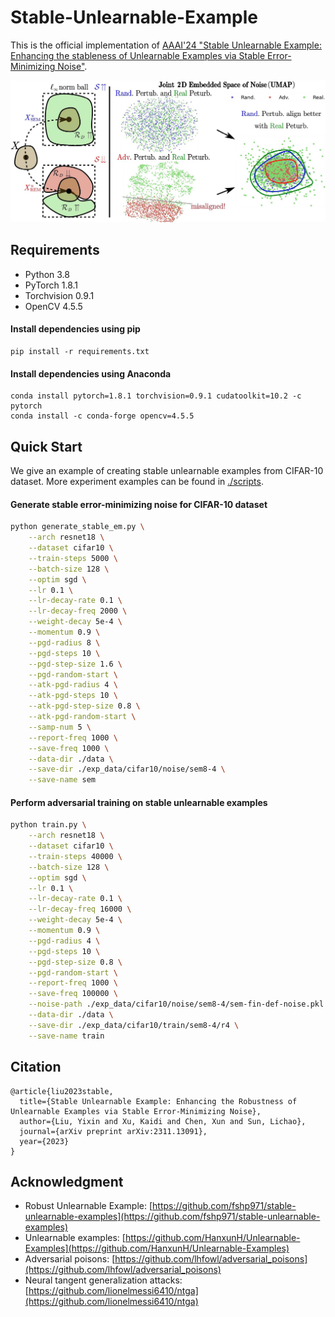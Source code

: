 # Stable-Unlearnable-Example
This is the official implementation of [AAAI'24 "Stable Unlearnable Example: Enhancing the stableness of Unlearnable Examples via Stable Error-Minimizing Noise"](https://arxiv.org/abs/2311.13091). 

![SEM-framework](./SEM-framework.jpg)

## Requirements
- Python 3.8
- PyTorch 1.8.1
- Torchvision 0.9.1
- OpenCV 4.5.5

#### Install dependencies using pip

```shell
pip install -r requirements.txt
```

#### Install dependencies using Anaconda

```shell
conda install pytorch=1.8.1 torchvision=0.9.1 cudatoolkit=10.2 -c pytorch
conda install -c conda-forge opencv=4.5.5
```

## Quick Start

We give an example of creating stable unlearnable examples from CIFAR-10 dataset. More experiment examples can be found in [./scripts](./scripts).

#### Generate stable error-minimizing noise for CIFAR-10 dataset

```bash
python generate_stable_em.py \
    --arch resnet18 \
    --dataset cifar10 \
    --train-steps 5000 \
    --batch-size 128 \
    --optim sgd \
    --lr 0.1 \
    --lr-decay-rate 0.1 \
    --lr-decay-freq 2000 \
    --weight-decay 5e-4 \
    --momentum 0.9 \
    --pgd-radius 8 \
    --pgd-steps 10 \
    --pgd-step-size 1.6 \
    --pgd-random-start \
    --atk-pgd-radius 4 \
    --atk-pgd-steps 10 \
    --atk-pgd-step-size 0.8 \
    --atk-pgd-random-start \
    --samp-num 5 \
    --report-freq 1000 \
    --save-freq 1000 \
    --data-dir ./data \
    --save-dir ./exp_data/cifar10/noise/sem8-4 \
    --save-name sem
```

#### Perform adversarial training on stable unlearnable examples

```bash
python train.py \
    --arch resnet18 \
    --dataset cifar10 \
    --train-steps 40000 \
    --batch-size 128 \
    --optim sgd \
    --lr 0.1 \
    --lr-decay-rate 0.1 \
    --lr-decay-freq 16000 \
    --weight-decay 5e-4 \
    --momentum 0.9 \
    --pgd-radius 4 \
    --pgd-steps 10 \
    --pgd-step-size 0.8 \
    --pgd-random-start \
    --report-freq 1000 \
    --save-freq 100000 \
    --noise-path ./exp_data/cifar10/noise/sem8-4/sem-fin-def-noise.pkl \
    --data-dir ./data \
    --save-dir ./exp_data/cifar10/train/sem8-4/r4 \
    --save-name train
```

## Citation

```
@article{liu2023stable,
  title={Stable Unlearnable Example: Enhancing the Robustness of Unlearnable Examples via Stable Error-Minimizing Noise},
  author={Liu, Yixin and Xu, Kaidi and Chen, Xun and Sun, Lichao},
  journal={arXiv preprint arXiv:2311.13091},
  year={2023}
}
```

## Acknowledgment
- Robust Unlearnable Example: [https://github.com/fshp971/stable-unlearnable-examples](https://github.com/fshp971/stable-unlearnable-examples)
- Unlearnable examples: [https://github.com/HanxunH/Unlearnable-Examples](https://github.com/HanxunH/Unlearnable-Examples)
- Adversarial poisons: [https://github.com/lhfowl/adversarial_poisons](https://github.com/lhfowl/adversarial_poisons)
- Neural tangent generalization attacks: [https://github.com/lionelmessi6410/ntga](https://github.com/lionelmessi6410/ntga)



